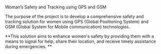 Woman’s Safety and Tracking using GPS and GSM

The purpose of the project is to develop a comprehensive safety and tracking solution for women using GPS (Global Positioning System) and GSM (Global System for Mobile communication) technologies. 

**This solution aims to enhance women's safety by providing them with a means to signal for help, share their location, and receive timely assistance during emergencies.
**
